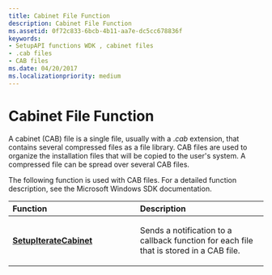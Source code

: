 ```yaml
---
title: Cabinet File Function
description: Cabinet File Function
ms.assetid: 0f72c833-6bcb-4b11-aa7e-dc5cc678836f
keywords:
- SetupAPI functions WDK , cabinet files
- .cab files
- CAB files
ms.date: 04/20/2017
ms.localizationpriority: medium
---
```


# Cabinet File Function





A cabinet (CAB) file is a single file, usually with a .*cab* extension, that contains several compressed files as a file library. CAB files are used to organize the installation files that will be copied to the user's system. A compressed file can be spread over several CAB files.

The following function is used with CAB files. For a detailed function description, see the Microsoft Windows SDK documentation.

<table>
<colgroup>
<col width="50%" />
<col width="50%" />
</colgroup>
<thead>
<tr class="header">
<th align="left">Function</th>
<th align="left">Description</th>
</tr>
</thead>
<tbody>
<tr class="odd">
<td align="left"><p><a href="https://msdn.microsoft.com/library/windows/desktop/aa377404" data-raw-source="[&lt;strong&gt;SetupIterateCabinet&lt;/strong&gt;](https://msdn.microsoft.com/library/windows/desktop/aa377404)"><strong>SetupIterateCabinet</strong></a></p></td>
<td align="left"><p>Sends a notification to a callback function for each file that is stored in a CAB file.</p></td>
</tr>
</tbody>
</table>

 

 

 





